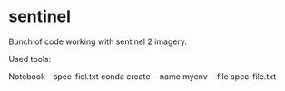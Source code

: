 # sentinel
Bunch of code working with sentinel 2 imagery.

Used tools:

Notebook - spec-fiel.txt
conda create --name myenv --file spec-file.txt
